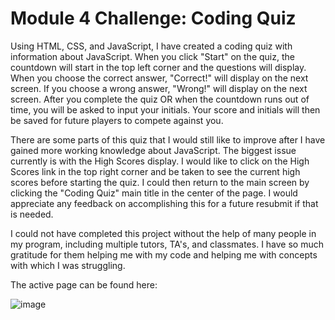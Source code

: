 # Module 4 Challenge:  Coding Quiz

Using HTML, CSS, and JavaScript, I have created a coding quiz with information about JavaScript.  When you click "Start" on the quiz, the countdown will start in the top left corner and the questions will display.  When you choose the correct answer, "Correct!" will display on the next screen.  If you choose a wrong answer, "Wrong!" will display on the next screen.  After you complete the quiz OR when the countdown runs out of time, you will be asked to input your initials.  Your score and initials will then be saved for future players to compete against you.

There are some parts of this quiz that I would still like to improve after I have gained more working knowledge about JavaScript.  The biggest issue currently is with the High Scores display.  I would like to click on the High Scores link in the top right corner and be taken to see the current high scores before starting the quiz.  I could then return to the main screen by clicking the "Coding Quiz" main title in the center of the page.  I would appreciate any feedback on accomplishing this for  a future resubmit if that is needed.

I could not have completed this project without the help of many people in my program, including multiple tutors, TA's, and classmates.  I have so much gratitude for them helping me with my code and helping me with concepts with which I was struggling.

The active page can be found here:

![image](https://user-images.githubusercontent.com/107148691/182655888-7bb79d26-fa83-46e5-af53-431e271c5ca1.png)
